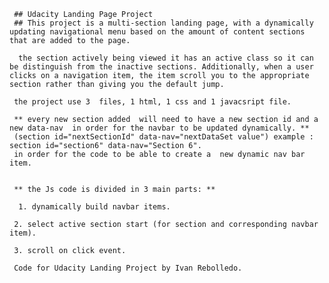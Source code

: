      ## Udacity Landing Page Project
     ## This project is a multi-section landing page, with a dynamically updating navigational menu based on the amount of content sections that are added to the page.  

      the section actively being viewed it has an active class so it can be distinguish from the inactive sections. Additionally, when a user clicks on a navigation item, the item scroll you to the appropriate section rather than giving you the default jump. 
          
     the project use 3  files, 1 html, 1 css and 1 javacsript file.

     ** every new section added  will need to have a new section id and a new data-nav  in order for the navbar to be updated dynamically. **
     (section id="nextSectionId" data-nav="nextDataSet value") example : section id="section6" data-nav="Section 6".
     in order for the code to be able to create a  new dynamic nav bar item.


     ** the Js code is divided in 3 main parts: ** 

      1. dynamically build navbar items.

     2. select active section start (for section and corresponding navbar item).

     3. scroll on click event.
     
     Code for Udacity Landing Project by Ivan Rebolledo.


